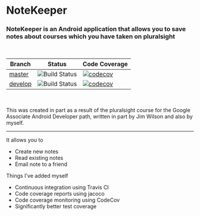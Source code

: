 # NoteKeeper



<h3>NoteKeeper is an Android application that allows you to save notes about courses which you have taken on pluralsight</h3>
<br/>

Branch      | Status | Code Coverage |
------------|-----------|----------|
[master](https://github.com/AaronWatson2975/NoteKeeper)   | ![Build Status](https://travis-ci.com/AaronWatson2975/NoteKeeper.svg?branch=master) | [![codecov](https://codecov.io/gh/AaronWatson2975/NoteKeeper/branch/master/graph/badge.svg)](https://codecov.io/gh/AaronWatson2975/NoteKeeper)
[develop](https://github.com/AaronWatson2975/NoteKeeper/tree/develop) | ![Build Status](https://travis-ci.com/AaronWatson2975/NoteKeeper.svg?branch=develop) | [![codecov](https://codecov.io/gh/AaronWatson2975/NoteKeeper/branch/develop/graph/badge.svg)](https://codecov.io/gh/AaronWatson2975/NoteKeeper)

<br/>
<p>This was created in part as a result of the pluralsight course for the Google Associate Android Developer path, written in part by Jim Wilson and also by myself.</p>
<hr/>
<p>It allows you to</p>
<ul>
  <li>Create new notes</li>
  <li>Read existing notes</li>
  <li>Email note to a friend</li>
</ul>

<p>Things I've added myself</p>
<ul>
  <li>Continuous integration using Travis CI</li>
  <li>Code coverage reports using jacoco</li>
  <li>Code coverage monitoring using CodeCov</li>
  <li>Significantly better test coverage</li>
</ul>

